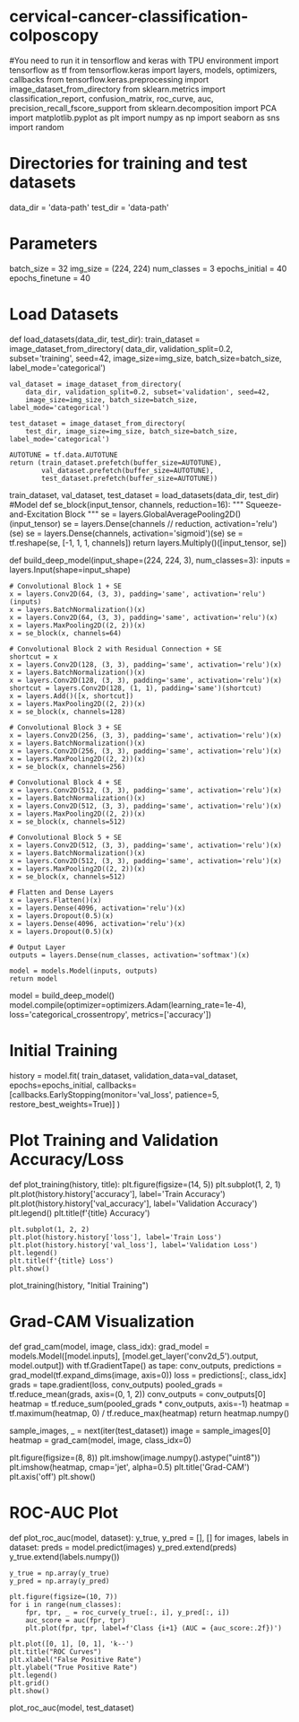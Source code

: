 # cervical-cancer-classification-colposcopy
#You need to run it in tensorflow and keras with TPU environment
import tensorflow as tf
from tensorflow.keras import layers, models, optimizers, callbacks
from tensorflow.keras.preprocessing import image_dataset_from_directory
from sklearn.metrics import classification_report, confusion_matrix, roc_curve, auc, precision_recall_fscore_support
from sklearn.decomposition import PCA
import matplotlib.pyplot as plt
import numpy as np
import seaborn as sns
import random

# Directories for training and test datasets
data_dir = 'data-path'
test_dir = 'data-path'

# Parameters
batch_size = 32
img_size = (224, 224)
num_classes = 3
epochs_initial = 40
epochs_finetune = 40

# Load Datasets
def load_datasets(data_dir, test_dir):
    train_dataset = image_dataset_from_directory(
        data_dir, validation_split=0.2, subset='training', seed=42,
        image_size=img_size, batch_size=batch_size, label_mode='categorical')

    val_dataset = image_dataset_from_directory(
        data_dir, validation_split=0.2, subset='validation', seed=42,
        image_size=img_size, batch_size=batch_size, label_mode='categorical')

    test_dataset = image_dataset_from_directory(
        test_dir, image_size=img_size, batch_size=batch_size, label_mode='categorical')

    AUTOTUNE = tf.data.AUTOTUNE
    return (train_dataset.prefetch(buffer_size=AUTOTUNE),
            val_dataset.prefetch(buffer_size=AUTOTUNE),
            test_dataset.prefetch(buffer_size=AUTOTUNE))

train_dataset, val_dataset, test_dataset = load_datasets(data_dir, test_dir)
#Model
def se_block(input_tensor, channels, reduction=16):
    """
    Squeeze-and-Excitation Block
    """
    se = layers.GlobalAveragePooling2D()(input_tensor)
    se = layers.Dense(channels // reduction, activation='relu')(se)
    se = layers.Dense(channels, activation='sigmoid')(se)
    se = tf.reshape(se, [-1, 1, 1, channels])
    return layers.Multiply()([input_tensor, se])

def build_deep_model(input_shape=(224, 224, 3), num_classes=3):
    inputs = layers.Input(shape=input_shape)

    # Convolutional Block 1 + SE
    x = layers.Conv2D(64, (3, 3), padding='same', activation='relu')(inputs)
    x = layers.BatchNormalization()(x)
    x = layers.Conv2D(64, (3, 3), padding='same', activation='relu')(x)
    x = layers.MaxPooling2D((2, 2))(x)
    x = se_block(x, channels=64)

    # Convolutional Block 2 with Residual Connection + SE
    shortcut = x
    x = layers.Conv2D(128, (3, 3), padding='same', activation='relu')(x)
    x = layers.BatchNormalization()(x)
    x = layers.Conv2D(128, (3, 3), padding='same', activation='relu')(x)
    shortcut = layers.Conv2D(128, (1, 1), padding='same')(shortcut)
    x = layers.Add()([x, shortcut])
    x = layers.MaxPooling2D((2, 2))(x)
    x = se_block(x, channels=128)

    # Convolutional Block 3 + SE
    x = layers.Conv2D(256, (3, 3), padding='same', activation='relu')(x)
    x = layers.BatchNormalization()(x)
    x = layers.Conv2D(256, (3, 3), padding='same', activation='relu')(x)
    x = layers.MaxPooling2D((2, 2))(x)
    x = se_block(x, channels=256)

    # Convolutional Block 4 + SE
    x = layers.Conv2D(512, (3, 3), padding='same', activation='relu')(x)
    x = layers.BatchNormalization()(x)
    x = layers.Conv2D(512, (3, 3), padding='same', activation='relu')(x)
    x = layers.MaxPooling2D((2, 2))(x)
    x = se_block(x, channels=512)

    # Convolutional Block 5 + SE
    x = layers.Conv2D(512, (3, 3), padding='same', activation='relu')(x)
    x = layers.BatchNormalization()(x)
    x = layers.Conv2D(512, (3, 3), padding='same', activation='relu')(x)
    x = layers.MaxPooling2D((2, 2))(x)
    x = se_block(x, channels=512)

    # Flatten and Dense Layers
    x = layers.Flatten()(x)
    x = layers.Dense(4096, activation='relu')(x)
    x = layers.Dropout(0.5)(x)
    x = layers.Dense(4096, activation='relu')(x)
    x = layers.Dropout(0.5)(x)

    # Output Layer
    outputs = layers.Dense(num_classes, activation='softmax')(x)

    model = models.Model(inputs, outputs)
    return model

model = build_deep_model()
model.compile(optimizer=optimizers.Adam(learning_rate=1e-4), loss='categorical_crossentropy', metrics=['accuracy'])


# Initial Training
history = model.fit(
    train_dataset, validation_data=val_dataset, epochs=epochs_initial,
    callbacks=[callbacks.EarlyStopping(monitor='val_loss', patience=5, restore_best_weights=True)]
)

# Plot Training and Validation Accuracy/Loss
def plot_training(history, title):
    plt.figure(figsize=(14, 5))
    plt.subplot(1, 2, 1)
    plt.plot(history.history['accuracy'], label='Train Accuracy')
    plt.plot(history.history['val_accuracy'], label='Validation Accuracy')
    plt.legend()
    plt.title(f'{title} Accuracy')

    plt.subplot(1, 2, 2)
    plt.plot(history.history['loss'], label='Train Loss')
    plt.plot(history.history['val_loss'], label='Validation Loss')
    plt.legend()
    plt.title(f'{title} Loss')
    plt.show()

plot_training(history, "Initial Training")

# Grad-CAM Visualization
def grad_cam(model, image, class_idx):
    grad_model = models.Model([model.inputs], [model.get_layer('conv2d_5').output, model.output])
    with tf.GradientTape() as tape:
        conv_outputs, predictions = grad_model(tf.expand_dims(image, axis=0))
        loss = predictions[:, class_idx]
    grads = tape.gradient(loss, conv_outputs)
    pooled_grads = tf.reduce_mean(grads, axis=(0, 1, 2))
    conv_outputs = conv_outputs[0]
    heatmap = tf.reduce_sum(pooled_grads * conv_outputs, axis=-1)
    heatmap = tf.maximum(heatmap, 0) / tf.reduce_max(heatmap)
    return heatmap.numpy()

sample_images, _ = next(iter(test_dataset))
image = sample_images[0]
heatmap = grad_cam(model, image, class_idx=0)

plt.figure(figsize=(8, 8))
plt.imshow(image.numpy().astype("uint8"))
plt.imshow(heatmap, cmap='jet', alpha=0.5)
plt.title('Grad-CAM')
plt.axis('off')
plt.show()

# ROC-AUC Plot
def plot_roc_auc(model, dataset):
    y_true, y_pred = [], []
    for images, labels in dataset:
        preds = model.predict(images)
        y_pred.extend(preds)
        y_true.extend(labels.numpy())

    y_true = np.array(y_true)
    y_pred = np.array(y_pred)

    plt.figure(figsize=(10, 7))
    for i in range(num_classes):
        fpr, tpr, _ = roc_curve(y_true[:, i], y_pred[:, i])
        auc_score = auc(fpr, tpr)
        plt.plot(fpr, tpr, label=f'Class {i+1} (AUC = {auc_score:.2f})')

    plt.plot([0, 1], [0, 1], 'k--')
    plt.title("ROC Curves")
    plt.xlabel("False Positive Rate")
    plt.ylabel("True Positive Rate")
    plt.legend()
    plt.grid()
    plt.show()

plot_roc_auc(model, test_dataset)
